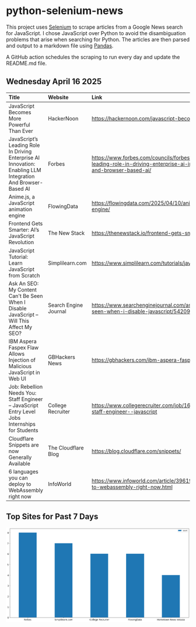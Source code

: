 # python-selenium-news

This project uses [Selenium](https://www.seleniumhq.org/) to scrape articles from a Google News search for JavaScript.
I chose JavaScript over Python to avoid the disambiguation problems that arise when searching for Python.
The articles are then parsed and output to a markdown file using [Pandas](https://pandas.pydata.org/).

A GitHub action schedules the scraping to run every day and update the README.md file.

## Wednesday April 16 2025


| Title                                                                                                        | Website               | Link                                                                                                                                                                     |
|:-------------------------------------------------------------------------------------------------------------|:----------------------|:-------------------------------------------------------------------------------------------------------------------------------------------------------------------------|
| JavaScript Becomes More Powerful Than Ever                                                                   | HackerNoon            | https://hackernoon.com/javascript-becomes-more-powerful-than-ever                                                                                                        |
| JavaScript’s Leading Role In Driving Enterprise AI Innovation: Enabling LLM Integration And Browser-Based AI | Forbes                | https://www.forbes.com/councils/forbestechcouncil/2025/04/10/javascripts-leading-role-in-driving-enterprise-ai-innovation-enabling-llm-integration-and-browser-based-ai/ |
| Anime.js, a JavaScript animation engine                                                                      | FlowingData           | https://flowingdata.com/2025/04/10/anime-js-a-javascript-animation-engine/                                                                                               |
| Frontend Gets Smarter: AI’s JavaScript Revolution                                                            | The New Stack         | https://thenewstack.io/frontend-gets-smarter-ais-javascript-revolution/                                                                                                  |
| JavaScript Tutorial: Learn JavaScript from Scratch                                                           | Simplilearn.com       | https://www.simplilearn.com/tutorials/javascript-tutorial                                                                                                                |
| Ask An SEO: My Content Can't Be Seen When I Disable JavaScript – Will This Affect My SEO?                    | Search Engine Journal | https://www.searchenginejournal.com/ask-an-seo-my-content-cant-be-seen-when-i-disable-javascript/542091/                                                                 |
| IBM Aspera Faspex Flaw Allows Injection of Malicious JavaScript in Web UI                                    | GBHackers News        | https://gbhackers.com/ibm-aspera-faspex-flaw/                                                                                                                            |
| Job: Rebellion Needs You: Staff Engineer – JavaScript  Entry Level Jobs  Internships for Students            | College Recruiter     | https://www.collegerecruiter.com/job/1685435193-rebellion-needs-you-staff-engineer--javascript                                                                           |
| Cloudflare Snippets are now Generally Available                                                              | The Cloudflare Blog   | https://blog.cloudflare.com/snippets/                                                                                                                                    |
| 6 languages you can deploy to WebAssembly right now                                                          | InfoWorld             | https://www.infoworld.com/article/3961921/6-languages-you-can-deploy-to-webassembly-right-now.html                                                                       |
## Top Sites for Past 7 Days

![Graph of Top Sites](https://raw.githubusercontent.com/dan-mba/python-selenium-news/main/last-week.png)

